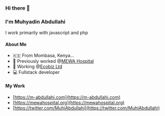 ### Hi there 👋
### I'm Muhyadin Abdullahi
I work primarily with javascript and php

#### About Me
- 🇰🇪 From Mombasa, Kenya...
- 🏢 Previously worked @[MEWA Hospital](mewahospital.org)
- 🏢 Working @[Ecobiz Ltd](https://ecobiz.co.ke)
- 💻 Fullstack developer


#### My Work
- [https://m-abdullahi.com](https://m-abdullahi.com)
- [https://mewahospital.org](https://mewahospital.org)
- [https://twitter.com/MuhiAbdullahi](https://twitter.com/MuhiAbdullahi)

<!--
**M-Abdullahi/M-Abdullahi** is a ✨ _special_ ✨ repository because its `README.md` (this file) appears on your GitHub profile.

Here are some ideas to get you started:

- 🔭 I’m currently working on ...
- 🌱 I’m currently learning ...
- 👯 I’m looking to collaborate on ...
- 🤔 I’m looking for help with ...
- 💬 Ask me about ...
- 📫 How to reach me: ...
- 😄 Pronouns: ...
- ⚡ Fun fact: ...
-->
